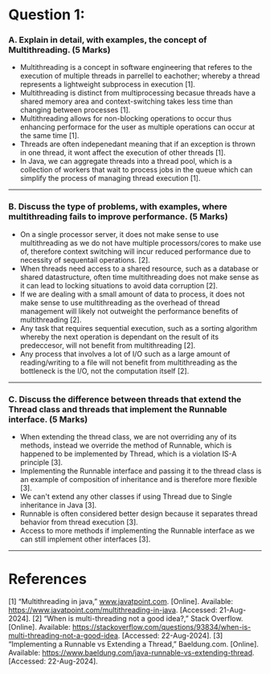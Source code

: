 # Question 1:

### A. Explain in detail, with examples, the concept of Multithreading. (5 Marks)
* Multithreading is a concept in software engineering that referes to the execution of multiple threads in parrellel to eachother; whereby a thread represents a lightweight subprocess in execution [1].
* Multithreading is distinct from multiprocessing becasue threads have a shared memory area and context-switching takes less time than changing between processes [1].
* Multithreading allows for non-blocking operations to occur thus enhancing performace for the user as multiple operations can occur at the same time [1].
* Threads are often indepenedant meaning that if an exception is thrown in one thread, it wont affect the execution of other threads [1]. 
* In Java, we can aggregate threads into a thread pool, which is a collection of workers that wait to process jobs in the queue which can simplify the process of managing thread execution [1].

--------------------------------------------------------------

### B. Discuss the type of problems, with examples, where multithreading fails to improve performance. (5 Marks)
* On a single processor server, it does not make sense to use multithreading as we do not have multiple processors/cores to make use of, therefore context switching will incur reduced performance due to necessity of sequentail operations. [2].
* When threads need access to a shared resource, such as a database or shared datastructure, often time multithreading does not make sense as it can lead to locking situations to avoid data corruption [2].
* If we are dealing with a small amount of data to process, it does not make sense to use multithreading as the overhead of thread management will likely not outweight the performance benefits of multithreading [2].
* Any task that requires sequential execution, such as a sorting algorithm whereby the next operation is dependant on the result of its predeccesor, will not benefit from multithreading [2].
* Any process that involves a lot of I/O such as a large amount of reading/writing to a file will not benefit from multithreading as the bottleneck is the I/O, not the computation itself [2].

--------------------------------------------------------------

### C. Discuss the difference between threads that extend the Thread class and threads that implement the Runnable interface. (5 Marks)
* When extending the thread class, we are not overriding any of its methods, instead we override the method of Runnable, which is happened to be implemented by Thread, which is a violation IS-A principle [3].
* Implementing the Runnable interface and passing it to the thread class is an example of composition of inheritance and is therefore more flexible [3].
* We can't extend any other classes if using Thread due to Single inheritance in Java [3].
* Runnable is often considered better design because it separates thread behavior from thread execution [3].
* Access to more methods if implementing the Runnable interface as we can still implement other interfaces [3].

--------------------------------------------------------------

# References

[1]	“Multithreading in java,” www.javatpoint.com. [Online]. Available: https://www.javatpoint.com/multithreading-in-java. [Accessed: 21-Aug-2024].
[2]	“When is multi-threading not a good idea?,” Stack Overflow. [Online]. Available: https://stackoverflow.com/questions/93834/when-is-multi-threading-not-a-good-idea. [Accessed: 22-Aug-2024].
[3]	“Implementing a Runnable vs Extending a Thread,” Baeldung.com. [Online]. Available: https://www.baeldung.com/java-runnable-vs-extending-thread. [Accessed: 22-Aug-2024].
